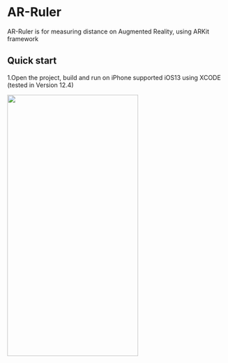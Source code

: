 # AR-Ruler

AR-Ruler is for measuring distance on Augmented Reality, using ARKit framework

## Quick start

1.Open the project, build and run on iPhone supported iOS13 using XCODE (tested in Version 12.4)

<img src="https://github.com/Aziyza/AR-Ruler/blob/master/AR-Ruler.gif" width="300" height="600">
